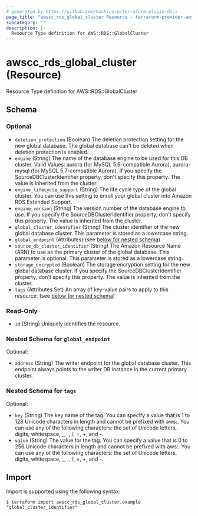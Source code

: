 ```yaml
---
# generated by https://github.com/hashicorp/terraform-plugin-docs
page_title: "awscc_rds_global_cluster Resource - terraform-provider-awscc"
subcategory: ""
description: |-
  Resource Type definition for AWS::RDS::GlobalCluster
---
```


# awscc_rds_global_cluster (Resource)

Resource Type definition for AWS::RDS::GlobalCluster



<!-- schema generated by tfplugindocs -->
## Schema

### Optional

- `deletion_protection` (Boolean) The deletion protection setting for the new global database. The global database can't be deleted when deletion protection is enabled.
- `engine` (String) The name of the database engine to be used for this DB cluster. Valid Values: aurora (for MySQL 5.6-compatible Aurora), aurora-mysql (for MySQL 5.7-compatible Aurora).
If you specify the SourceDBClusterIdentifier property, don't specify this property. The value is inherited from the cluster.
- `engine_lifecycle_support` (String) The life cycle type of the global cluster. You can use this setting to enroll your global cluster into Amazon RDS Extended Support.
- `engine_version` (String) The version number of the database engine to use. If you specify the SourceDBClusterIdentifier property, don't specify this property. The value is inherited from the cluster.
- `global_cluster_identifier` (String) The cluster identifier of the new global database cluster. This parameter is stored as a lowercase string.
- `global_endpoint` (Attributes) (see [below for nested schema](#nestedatt--global_endpoint))
- `source_db_cluster_identifier` (String) The Amazon Resource Name (ARN) to use as the primary cluster of the global database. This parameter is optional. This parameter is stored as a lowercase string.
- `storage_encrypted` (Boolean) The storage encryption setting for the new global database cluster.
If you specify the SourceDBClusterIdentifier property, don't specify this property. The value is inherited from the cluster.
- `tags` (Attributes Set) An array of key-value pairs to apply to this resource. (see [below for nested schema](#nestedatt--tags))

### Read-Only

- `id` (String) Uniquely identifies the resource.

<a id="nestedatt--global_endpoint"></a>
### Nested Schema for `global_endpoint`

Optional:

- `address` (String) The writer endpoint for the global database cluster. This endpoint always points to the writer DB instance in the current primary cluster.


<a id="nestedatt--tags"></a>
### Nested Schema for `tags`

Optional:

- `key` (String) The key name of the tag. You can specify a value that is 1 to 128 Unicode characters in length and cannot be prefixed with aws:. You can use any of the following characters: the set of Unicode letters, digits, whitespace, _, ., /, =, +, and -.
- `value` (String) The value for the tag. You can specify a value that is 0 to 256 Unicode characters in length and cannot be prefixed with aws:. You can use any of the following characters: the set of Unicode letters, digits, whitespace, _, ., /, =, +, and -.

## Import

Import is supported using the following syntax:

```shell
$ terraform import awscc_rds_global_cluster.example "global_cluster_identifier"
```
